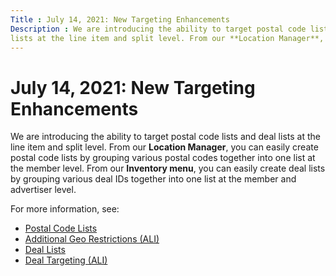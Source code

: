 ```yaml
---
Title : July 14, 2021: New Targeting Enhancements
Description : We are introducing the ability to target postal code lists and deal
lists at the line item and split level. From our **Location Manager**,
---
```



# July 14, 2021: New Targeting Enhancements



We are introducing the ability to target postal code lists and deal
lists at the line item and split level. From our **Location Manager**,
you can easily create postal code lists by grouping various postal codes
together into one list at the member level. From our **Inventory menu**,
you can easily create deal lists by grouping various deal IDs together
into one list at the member and advertiser level.

For more information, see:

- <a href="postal-code-lists.md" class="xref">Postal Code Lists</a>
- <a href="additional-geo-restrictions-ali.md" class="xref"
  title="In addition to country, you can also restrict the impressions you target based on other geographic details of the users viewing them.">Additional
  Geo Restrictions (ALI)</a>
- <a href="deal-lists.md" class="xref">Deal Lists</a>
- <a href="deal-targeting-ali.md" class="xref">Deal Targeting (ALI)</a>




